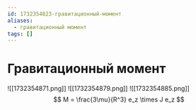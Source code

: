 ```yaml
---
id: 1732354823-гравитационный-момент
aliases:
  - гравитационный момент
tags: []
---
```


# Гравитационный момент
![[1732354871.png]]
![[1732354879.png]]
![[1732354885.png]]
$$
M = \frac{3\mu}{R^3} e_z \times J e_z
$$
